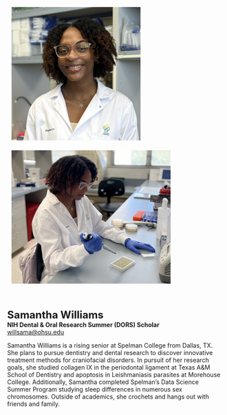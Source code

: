 <img src="/assets/images/homepage-general/samantha-headshot.jpg" width="300" height="310" style="display: inline; margin: 10px;" />  <img src="/assets/images/homepage-general/samantha-action.jpg" height=310 style="display: inline; margin: 10px;" />

<br/>


<span style="font-size:24px; font-weight: bold;">Samantha Williams</span>  
**NIH Dental & Oral Research Summer (DORS) Scholar**  
[willsama@ohsu.edu](mailto:willsama@ohsu.edu)  

Samantha Williams is a rising senior at Spelman College from Dallas, TX. She plans to pursue dentistry and dental research to discover innovative treatment methods for craniofacial disorders. In pursuit of her research goals, she studied collagen IX in the periodontal ligament at Texas A&M School of Dentistry and apoptosis in Leishmaniasis parasites at Morehouse College. Additionally, Samantha completed Spelman’s Data Science Summer Program studying sleep differences in numerous sex chromosomes. Outside of academics, she crochets and hangs out with friends and family.
